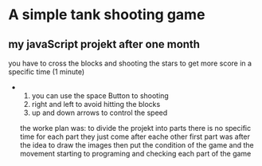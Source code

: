 # A simple tank shooting game 
## my javaScript projekt after one month
you have to cross the blocks and shooting the stars to get more score in a specific time (1 minute)
   - 1. you can use the space Button to shooting 
     2. right and left to avoid hitting the blocks 
     3. up and down arrows to control the speed
     
     
     the worke plan was:
     to divide the projekt into parts there is no specific time for each part they just come after eache other 
     first part was after the idea to draw the images
     then put the condition of the game and the movement 
     starting to programing and checking each part of the game 
